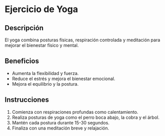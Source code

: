 # Ejercicio de Yoga

## Descripción
El yoga combina posturas físicas, respiración controlada y meditación para mejorar el bienestar físico y mental.

## Beneficios
- Aumenta la flexibilidad y fuerza.
- Reduce el estrés y mejora el bienestar emocional.
- Mejora el equilibrio y la postura.

## Instrucciones
1. Comienza con respiraciones profundas como calentamiento.
2. Realiza posturas de yoga como el perro boca abajo, la cobra y el árbol.
3. Mantén cada postura durante 15-30 segundos.
4. Finaliza con una meditación breve y relajación.
